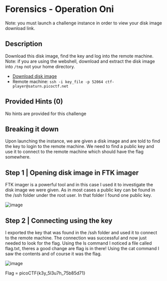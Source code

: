 # Forensics - Operation Oni
Note: you must launch a challenge instance in order to view your disk image download link.
## Description
Download this disk image, find the key and log into the remote machine. Note: if you are using the webshell, download and extract the disk image into `/tmp` not your home directory.
-   [Download disk image](https://artifacts.picoctf.net/c/378/disk.img.gz)
-   Remote machine: `ssh -i key_file -p 52064 ctf-player@saturn.picoctf.net`

## Provided Hints (0)
No hints are provided for this challenge

## Breaking it down
Upon launching the instance, we are given a disk image and are told to find the key to login to the remote machine. We need to find a public key and use it to connect to the remote machine which should have the flag somewhere.

## Step 1 | Opening disk image in FTK imager
FTK imager is a powerful tool and in this case I used it to investigate the disk image we were given. As in most cases a public key can be found in the /ssh folder under the root user. In that folder I found one public key.

![image](https://user-images.githubusercontent.com/95002315/162236576-16891ade-5656-47c2-820b-fe01a242ad34.png)


## Step 2 | Connecting using the key
I exported the key that was found in the /ssh folder and used it to connect to the remote machine. The connection was successful and now just needed to look for the flag. Using the ls command I noticed a file called flag.txt, theres a good change are flag is in there! Using the cat command I saw the contents and of course it was the flag.

![image](https://user-images.githubusercontent.com/95002315/162236605-b36c3853-903b-472d-b316-e2f6ff81988d.png)

Flag = picoCTF{k3y_5l3u7h_75b85d71}
